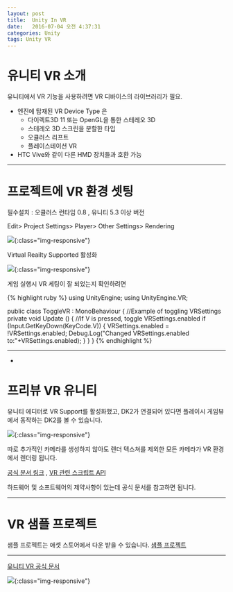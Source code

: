 ```yaml
---
layout: post
title:  Unity In VR
date:   2016-07-04 오전 4:37:31
categories: Unity
tags: Unity VR
---
```


# 유니티 VR 소개
유니티에서 VR 기능을 사용하려면 VR 디바이스의 라이브러리가 필요.

- 엔진에 탑재된 VR Device Type 은
	- 다이렉트3D 11 또는 OpenGL을 통한 스테레오 3D
	- 스테레오 3D 스크린을 분할한 타입
	- 오큘러스 리프트
	- 플레이스테이션 VR
- HTC Vive와 같이 다른 HMD 장치들과 호환 가능

- - -
 
# 프로젝트에 VR 환경 셋팅

필수설치 : 오큘러스 런타임 0.8 , 유니티 5.3 이상 버전

Edit> Project Settings> Player> Other Settings> Rendering

![](https://unity3d.com/sites/default/files/learn/1_enable_vr.png ){:class="img-responsive"}
   
Virtual Reailty Supported 활성화

![](https://unity3d.com/sites/default/files/learn/2_enable_vr.png ){:class="img-responsive"}

게임 실행시 VR 세팅이 잘 되었는지 확인하려면

{% highlight ruby %}
using UnityEngine;
using UnityEngine.VR;

public class ToggleVR : MonoBehaviour
{
    //Example of toggling VRSettings
    private void Update ()
    {
        //If V is pressed, toggle VRSettings.enabled
        if (Input.GetKeyDown(KeyCode.V))
        {
            VRSettings.enabled = !VRSettings.enabled;
            Debug.Log("Changed VRSettings.enabled to:"+VRSettings.enabled);
        }
    }
}
{% endhighlight %}

- - -
- 
# 프리뷰 VR 유니티

유니티 에디터로 VR Support를 활성화했고, DK2가 연결되어 있다면 플레이시 게임뷰에서 동작하는 DK2를 볼 수 있습니다.

![](https://unity3d.com/sites/default/files/learn/3_enable_vr_cube.png ){:class="img-responsive"}

따로 추가적인 카메라를 생성하지 않아도 렌더 텍스쳐를 제외한 모든 카메라가 VR 환경에서 렌더링 됩니다.

[공식 문서 링크](http://docs.unity3d.com/kr/current/Manual/UnityOverview.html) , 
[VR 관련 스크립트 API](http://docs.unity3d.com/ScriptReference/30_search.html?q=VR&_ga=1.54576939.1427559285.1467735054)

하드웨어 및 소프트웨어의 제약사항이 있는데 공식 문서를 참고하면 됩니다.

- - -

# VR 샘플 프로젝트
   
샘플 프로젝트는 애셋 스토어에서 다운 받을 수 있습니다. 
[샘플 프로젝트](https://www.assetstore.unity3d.com/kr/#!/content/51519)

- - -
[유니티 VR 공식 문서](http://unity3d.com/kr/learn/tutorials/topics/virtual-reality)

![](https://d2ujflorbtfzji.cloudfront.net/package-screenshot/c9c66f7a-7df3-45cf-8167-becd144397f3_scaled.jpg ){:class="img-responsive"}

